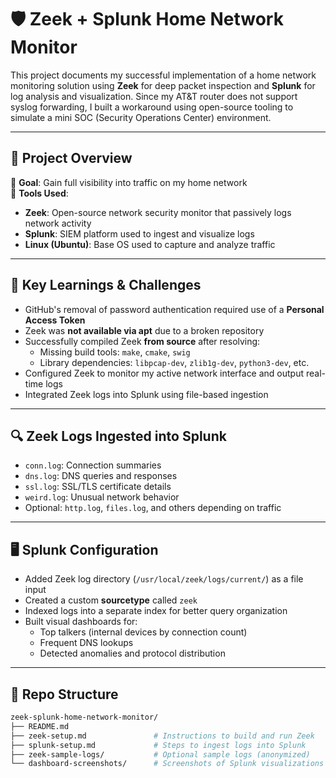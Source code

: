 # 🛡️ Zeek + Splunk Home Network Monitor

This project documents my successful implementation of a home network monitoring solution using **Zeek** for deep packet inspection and **Splunk** for log analysis and visualization. Since my AT&T router does not support syslog forwarding, I built a workaround using open-source tooling to simulate a mini SOC (Security Operations Center) environment.

---

## 📡 Project Overview

🔹 **Goal**: Gain full visibility into traffic on my home network  
🔹 **Tools Used**:  
- **Zeek**: Open-source network security monitor that passively logs network activity  
- **Splunk**: SIEM platform used to ingest and visualize logs  
- **Linux (Ubuntu)**: Base OS used to capture and analyze traffic

---

## 🧠 Key Learnings & Challenges

- GitHub's removal of password authentication required use of a **Personal Access Token**
- Zeek was **not available via apt** due to a broken repository
- Successfully compiled Zeek **from source** after resolving:
  - Missing build tools: `make`, `cmake`, `swig`
  - Library dependencies: `libpcap-dev`, `zlib1g-dev`, `python3-dev`, etc.
- Configured Zeek to monitor my active network interface and output real-time logs
- Integrated Zeek logs into Splunk using file-based ingestion

---

## 🔍 Zeek Logs Ingested into Splunk

- `conn.log`: Connection summaries
- `dns.log`: DNS queries and responses
- `ssl.log`: SSL/TLS certificate details
- `weird.log`: Unusual network behavior
- Optional: `http.log`, `files.log`, and others depending on traffic

---

## 🖥️ Splunk Configuration

- Added Zeek log directory (`/usr/local/zeek/logs/current/`) as a file input
- Created a custom **sourcetype** called `zeek`
- Indexed logs into a separate index for better query organization
- Built visual dashboards for:
  - Top talkers (internal devices by connection count)
  - Frequent DNS lookups
  - Detected anomalies and protocol distribution

---

## 📂 Repo Structure

```bash
zeek-splunk-home-network-monitor/
├── README.md
├── zeek-setup.md               # Instructions to build and run Zeek
├── splunk-setup.md             # Steps to ingest logs into Splunk
├── zeek-sample-logs/           # Optional sample logs (anonymized)
└── dashboard-screenshots/      # Screenshots of Splunk visualizations

